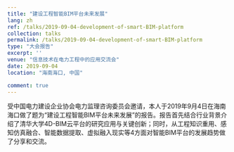 ```yaml
---
title: "建设工程智能BIM平台未来发展"
lang: zh
ref: /talks/2019-09-04-development-of-smart-BIM-platform
collection: talks
permalink: /talks/2019-09-04-development-of-smart-BIM-platform
type: "大会报告"
excerpt: ''
venue: "信息技术在电力工程中的应用交流会"
date: 2019-09-04
location: "海南海口, 中国"

comment: true
---
```


受中国电力建设企业协会电力监理咨询委员会邀请，本人于2019年9月4日在海南海口做了题为“建设工程智能BIM平台未来发展”的报告。报告首先结合行业背景介绍了清华大学4D-BIM云平台的研究应用与关键创新；同时，从工程知识重用、感知仿真融合、智能数据提取、虚拟融入现实等4方面对智能BIM平台的发展趋势做了分享和交流。